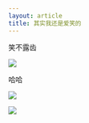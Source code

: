 ```yaml
---
layout: article
title: 其实我还是爱笑的
---
```


笑不露齿

![](/images/laugh1.jpg)

哈哈

![](/images/laugh2.jpg)


![](/images/laugh3.jpg)
